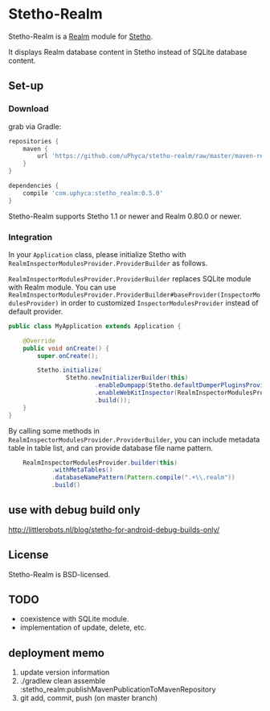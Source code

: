 # Stetho-Realm

Stetho-Realm is a [Realm](https://realm.io/) module for [Stetho](https://facebook.github.io/stetho).

It displays Realm database content in Stetho instead of SQLite database content.

## Set-up

### Download
grab via Gradle:
```groovy
repositories {
    maven {
        url 'https://github.com/uPhyca/stetho-realm/raw/master/maven-repo'
    }
}

dependencies {
    compile 'com.uphyca:stetho_realm:0.5.0'
}
```

Stetho-Realm supports Stetho 1.1 or newer and Realm 0.80.0 or newer.

### Integration
In your `Application` class, please initialize Stetho with `RealmInspectorModulesProvider.ProviderBuilder` as follows.

`RealmInspectorModulesProvider.ProviderBuilder` replaces SQLite module with Realm module.
You can use `RealmInspectorModulesProvider.ProviderBuilder#baseProvider(InspectorModulesProvider)`
in order to customized `InspectorModulesProvider` instead of default provider.

```java
public class MyApplication extends Application {

    @Override
    public void onCreate() {
        super.onCreate();

        Stetho.initialize(
                Stetho.newInitializerBuilder(this)
                        .enableDumpapp(Stetho.defaultDumperPluginsProvider(this))
                        .enableWebKitInspector(RealmInspectorModulesProvider.builder(this).build())
                        .build());
    }
}
```

By calling some methods in `RealmInspectorModulesProvider.ProviderBuilder`,
you can include metadata table in table list, and can provide database file name pattern.

```java
    RealmInspectorModulesProvider.builder(this)
            .withMetaTables()
            .databaseNamePattern(Pattern.compile(".+\\.realm"))
            .build()
```

## use with debug build only

http://littlerobots.nl/blog/stetho-for-android-debug-builds-only/

## License

Stetho-Realm is BSD-licensed.

## TODO

* coexistence with SQLite module.
* implementation of update, delete, etc.

## deployment memo

1. update version information
2. ./gradlew clean assemble :stetho_realm:publishMavenPublicationToMavenRepository
3. git add, commit, push (on master branch)
